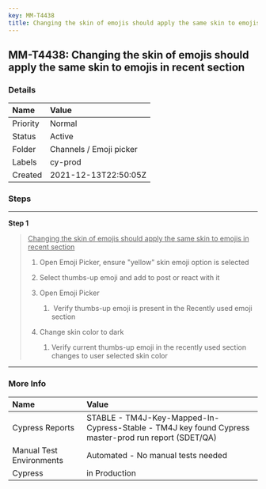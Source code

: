 ```yaml
---
key: MM-T4438
title: Changing the skin of emojis should apply the same skin to emojis in recent section
---
```


## MM-T4438: Changing the skin of emojis should apply the same skin to emojis in recent section

### Details

| Name     | Value                   |
| :------- | :---------------------- |
| Priority | Normal                  |
| Status   | Active                  |
| Folder   | Channels / Emoji picker |
| Labels   | cy-prod                 |
| Created  | 2021-12-13T22:50:05Z    |

### Steps

<hr/>

**Step 1**

> <article><p><u>Changing the skin of emojis should apply the same skin to emojis in recent section</u></p><ol><li><p>Open Emoji Picker, ensure "yellow" skin emoji option is selected</p></li><li><p>Select thumbs-up emoji and add to post or react with it</p></li><li><p>Open Emoji Picker</p><ol><li><p> Verify thumbs-up emoji is present in the Recently used emoji section</p></li></ol></li><li><p>Change skin color to dark</p><ol><li><p>Verify current thumbs-up emoji in the recently used section changes to user selected skin color</p></li></ol></li></ol></article>

<hr/>

### More Info

| Name                     | Value                                                                                                |
| :----------------------- | :--------------------------------------------------------------------------------------------------- |
| Cypress Reports          | STABLE - TM4J-Key-Mapped-In-Cypress-Stable - TM4J key found Cypress master-prod run report (SDET/QA) |
| Manual Test Environments | Automated - No manual tests needed                                                                   |
| Cypress                  | in Production                                                                                        |
